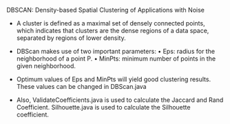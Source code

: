 DBSCAN: Density-based Spatial Clustering of Applications with Noise

- A cluster is defined as a maximal set of densely connected points, which indicates that clusters are the dense regions of a data space, separated by regions of lower density.

- DBScan makes use of two important parameters:
•	Eps: radius for the neighborhood of a point P.
•	MinPts: minimum number of points in the given neighborhood.

- Optimum values of Eps and MinPts will yield good clustering results. These values can be changed in DBScan.java 

- Also, ValidateCoefficients.java is used to calculate the Jaccard and Rand Coefficient. Silhouette.java is used to calculate the Silhouette coefficient.
